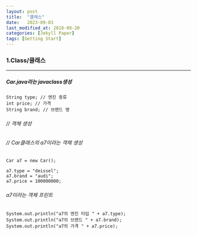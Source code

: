 ```yaml
---
layout: post
title:  "클래스"
date:   2023-09-03
last_modified_at: 2018-09-20
categories: [Jekyll Paper]
tags: [Getting Start]
---
```

### 1.Class/클래스
---
##### Car.java라는 javaclass생성
```
String type; // 엔진 종류
int price; // 가격
String brand; // 브랜드 명
```
###### // 객체 생성
###### // Car클래스의 a7이라는 객체 생성
```
Car a7 = new Car();
 
a7.type = "deissel";
a7.brand = "audi";
a7.price = 100000000;
```
###### a7이라는 객체 프린트
```
System.out.println("a7의 엔진 타입 " + a7.type);
System.out.println("a7의 브랜드 " + a7.brand);
System.out.println("a7의 가격 " + a7.price);
```
